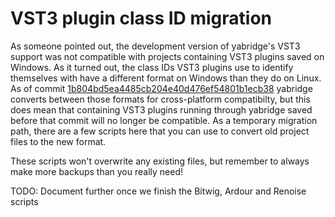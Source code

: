# VST3 plugin class ID migration

As someone pointed out, the development version of yabridge's VST3 support was
not compatible with projects containing VST3 plugins saved on Windows. As it
turned out, the class IDs VST3 plugins use to identify themselves with have a
different format on Windows than they do on Linux. As of commit
[1b804bd5ea4485cb204e40d476ef54801b1ecb38](https://github.com/robbert-vdh/yabridge/commit/1b804bd5ea4485cb204e40d476ef54801b1ecb38)
yabridge converts between those formats for cross-platform compatibilty, but
this does mean that containing VST3 plugins running through yabridge saved
before that commit will no longer be compatible. As a temporary migration path,
there are a few scripts here that you can use to convert old project files to
the new format.

These scripts won't overwrite any existing files, but remember to always make
more backups than you really need!

TODO: Document further once we finish the Bitwig, Ardour and Renoise scripts
